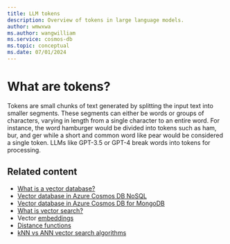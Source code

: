 ```yaml
---
title: LLM tokens
description: Overview of tokens in large language models.
author: wmwxwa
ms.author: wangwilliam
ms.service: cosmos-db
ms.topic: conceptual
ms.date: 07/01/2024
---
```


# What are tokens?

Tokens are small chunks of text generated by splitting the input text into smaller segments. These segments can either be words or groups of characters, varying in length from a single character to an entire word. For instance, the word hamburger would be divided into tokens such as ham, bur, and ger while a short and common word like pear would be considered a single token. LLMs like GPT-3.5 or GPT-4 break words into tokens for processing.

## Related content
- [What is a vector database?](../vector-database.md)
- [Vector database in Azure Cosmos DB NoSQL](../nosql/vector-search.md)
- [Vector database in Azure Cosmos DB for MongoDB](../mongodb/vcore/vector-search.md)
- [What is vector search?](vector-search-overview.md)
- Vector [embeddings](vector-embeddings.md)
- [Distance functions](distance-functions.md)
- [kNN vs ANN vector search algorithms](knn-vs-ann.md)
